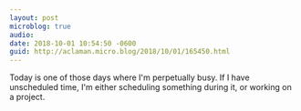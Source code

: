 ```yaml
---
layout: post
microblog: true
audio: 
date: 2018-10-01 10:54:50 -0600
guid: http://aclaman.micro.blog/2018/10/01/165450.html
---
```

Today is one of those days where I'm perpetually busy. If I have unscheduled time, I'm either scheduling something during it, or working on a project.
